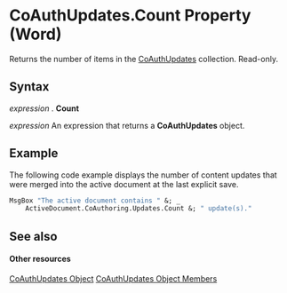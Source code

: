 
# CoAuthUpdates.Count Property (Word)

Returns the number of items in the [CoAuthUpdates](http://msdn.microsoft.com/library/4a164415-0c6c-213b-da94-744e2394d1ef%28Office.15%29.aspx) collection. Read-only.


## Syntax

 _expression_ . **Count**

 _expression_ An expression that returns a **CoAuthUpdates** object.


## Example

The following code example displays the number of content updates that were merged into the active document at the last explicit save.


```vb
MsgBox "The active document contains " &; _ 
    ActiveDocument.CoAuthoring.Updates.Count &; " update(s)."
```


## See also


#### Other resources


[CoAuthUpdates Object](http://msdn.microsoft.com/library/4a164415-0c6c-213b-da94-744e2394d1ef%28Office.15%29.aspx)
[CoAuthUpdates Object Members](052ea569-bf8a-4ca5-eb02-a2f955308b73.md)

